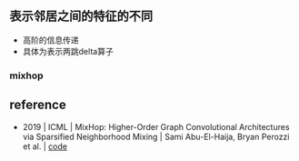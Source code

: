 ## 表示邻居之间的特征的不同
* 高阶的信息传递
* 具体为表示两跳delta算子

### mixhop

## reference
- 2019 | ICML | MixHop: Higher-Order Graph Convolutional Architectures via Sparsified Neighborhood Mixing | Sami Abu-El-Haija, Bryan Perozzi et al. | [code](https://github.com/samihaija/mixhop)